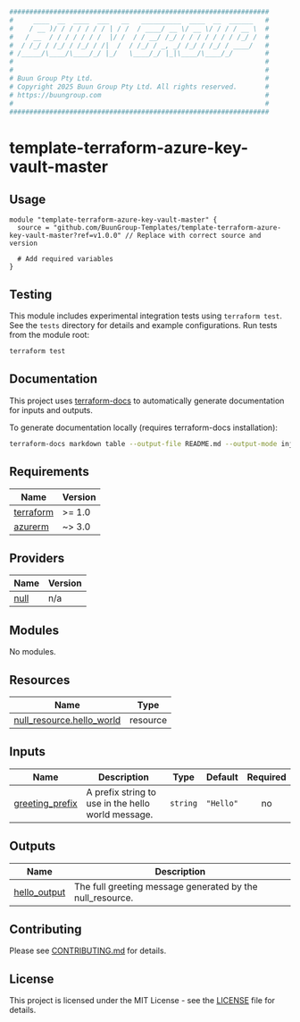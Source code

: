 ```bash
#################################################################
#     ____  __  ____  ___   __   __________  ____  __  ______   #
#    / __ )/ / / / / / / | / /  / ____/ __ \/ __ \/ / / / __ \  #
#   / __  / / / / / / /  |/ /  / / __/ /_/ / / / / / / / /_/ /  #
#  / /_/ / /_/ / /_/ / /|  /  / /_/ / _, _/ /_/ / /_/ / ____/   #
# /_____/\____/\____/_/ |_/   \____/_/ |_|\____/\____/_/        #
#                                                               #
#                                                               #
# Buun Group Pty Ltd.                                           #
# Copyright 2025 Buun Group Pty Ltd. All rights reserved.       #
# https://buungroup.com                                         #
#                                                               #
#################################################################

```

# template-terraform-azure-key-vault-master

<!-- Brief description of the module -->

## Usage

```hcl
module "template-terraform-azure-key-vault-master" {
  source = "github.com/BuunGroup-Templates/template-terraform-azure-key-vault-master?ref=v1.0.0" // Replace with correct source and version

  # Add required variables
}
```

## Testing

This module includes experimental integration tests using `terraform test`.
See the `tests` directory for details and example configurations. Run tests from the module root:
```bash
terraform test
```

## Documentation

This project uses [terraform-docs](https://github.com/terraform-docs/terraform-docs) to automatically generate documentation for inputs and outputs.

To generate documentation locally (requires terraform-docs installation):
```bash
terraform-docs markdown table --output-file README.md --output-mode inject .
```

<!-- BEGIN_TF_DOCS -->
## Requirements

| Name | Version |
|------|---------|
| <a name="requirement_terraform"></a> [terraform](#requirement\_terraform) | >= 1.0 |
| <a name="requirement_azurerm"></a> [azurerm](#requirement\_azurerm) | ~> 3.0 |

## Providers

| Name | Version |
|------|---------|
| <a name="provider_null"></a> [null](#provider\_null) | n/a |

## Modules

No modules.

## Resources

| Name | Type |
|------|------|
| [null_resource.hello_world](https://registry.terraform.io/providers/hashicorp/null/latest/docs/resources/resource) | resource |

## Inputs

| Name | Description | Type | Default | Required |
|------|-------------|------|---------|:--------:|
| <a name="input_greeting_prefix"></a> [greeting\_prefix](#input\_greeting\_prefix) | A prefix string to use in the hello world message. | `string` | `"Hello"` | no |

## Outputs

| Name | Description |
|------|-------------|
| <a name="output_hello_output"></a> [hello\_output](#output\_hello\_output) | The full greeting message generated by the null\_resource. |
<!-- END_TF_DOCS -->

## Contributing

Please see [CONTRIBUTING.md](CONTRIBUTING.md) for details.

## License

This project is licensed under the MIT License - see the [LICENSE](LICENSE) file for details. 